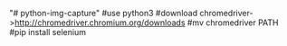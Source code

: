 "# python-img-capture" 
#use python3
#download chromedriver->http://chromedriver.chromium.org/downloads
#mv chromedriver PATH
#pip install selenium
